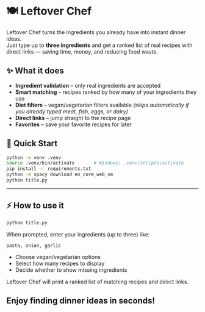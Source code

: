 # 🍽️ Leftover Chef

Leftover Chef turns the ingredients you already have into instant dinner ideas.  
Just type up to **three ingredients** and get a ranked list of real recipes with direct links — saving time, money, and reducing food waste.

## ✨ What it does

- **Ingredient validation** – only real ingredients are accepted  
- **Smart matching** – recipes ranked by how many of your ingredients they use  
- **Diet filters** – vegan/vegetarian filters available *(skips automatically if you already typed meat, fish, eggs, or dairy)*  
- **Direct links** – jump straight to the recipe page  
- **Favorites** – save your favorite recipes for later  

## 🚀 Quick Start

```bash
python -m venv .venv
source .venv/bin/activate       # Windows: .venv\Scripts\activate
pip install -r requirements.txt
python -m spacy download en_core_web_sm
python title.py
```

---

## ⚡ How to use it

```bash
python title.py
```

When prompted, enter your ingredients (up to three) like: 

```
pasta, onion, garlic
```

- Choose vegan/vegetarian options
- Select how many recipes to display
- Decide whether to show missing ingredients


Leftover Chef will print a ranked list of matching recipes and direct links.

## Enjoy finding dinner ideas in seconds!
